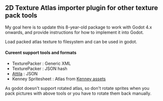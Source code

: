 ## 2D Texture Atlas importer plugin for other texture pack tools

My goal here is to update this 8-year-old package to work with Godot 4.x onwards, and provide instructions for how to implement it into Godot.

Load packed atlas texture to filesystem and can be used in godot.

#### Cureent support tools and formats
- TexturePacker : Generic XML
- TexturePacker : JSON hash
- [Attila](https://github.com/r-lyeh/attila) : JSON
- Kenney Spritesheet : Atlas from [Kenney assets](http://kenney.nl/assets)

As godot doesn't support rotated atlas, so don't rotate sprites when you pack pictures with above tools or you have to rotate them back manually.
